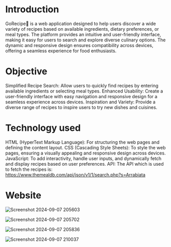 # Introduction

GoRecipe🍲 is a web application designed to help users discover a wide variety of recipes based on available ingredients, dietary preferences, or meal types.
The platform provides an intuitive and user-friendly interface, making it easy for users to search and explore diverse culinary options.
The dynamic and responsive design ensures compatibility across devices, offering a seamless experience for food enthusiasts.

# Objective

Simplified Recipe Search: Allow users to quickly find recipes by entering available ingredients or selecting meal types.
Enhanced Usability: Create a user-friendly interface with easy navigation and responsive design for a seamless experience across devices.
Inspiration and Variety: Provide a diverse range of recipes to inspire users to try new dishes and cuisines.

# Technology used

HTML (HyperText Markup Language): For structuring the web pages and defining the content layout.
CSS (Cascading Style Sheets): To style the web pages, ensuring a visually appealing and responsive design across devices.
JavaScript: To add interactivity, handle user inputs, and dynamically fetch and display recipes based on user preferences.
API: The API which is used to fetch the recipes is: https://www.themealdb.com/api/json/v1/1/search.php?s=Arrabiata

# Website

![Screenshot 2024-09-07 205603](https://github.com/user-attachments/assets/9a2f1f15-708d-4712-8ef4-500a4323b9ed)

![Screenshot 2024-09-07 205702](https://github.com/user-attachments/assets/548bd934-a9ff-4d9f-90d5-15498a253bfd)

![Screenshot 2024-09-07 205836](https://github.com/user-attachments/assets/8e5c8e5d-7620-473b-98cf-d8a5898aaff0)

![Screenshot 2024-09-07 210037](https://github.com/user-attachments/assets/6e529964-3fd9-4fa9-a633-206f4a4df3fc)



